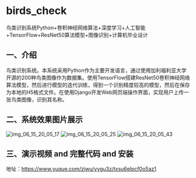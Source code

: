 # birds_check
鸟类识别系统Python+卷积神经网络算法+深度学习+人工智能+TensorFlow+ResNet50算法模型+图像识别+计算机毕业设计

## 一、介绍
鸟类识别系统。本系统采用Python作为主要开发语言，通过使用加利福利亚大学开源的200种鸟类图像作为数据集。使用TensorFlow搭建ResNet50卷积神经网络算法模型，然后进行模型的迭代训练，得到一个识别精度较高的模型，然后在保存为本地的H5格式文件。在使用Django开发Web网页端操作界面，实现用户上传一张鸟类图像，识别其名称。

## 二、系统效果图片展示
![img_06_15_20_05_17](https://github.com/user-attachments/assets/5a501b2a-e443-48a8-9449-ff4b45bb9f57)
![img_06_15_20_05_25](https://github.com/user-attachments/assets/7b70b366-9ee2-4a7c-8f00-93dc621f3919)
![img_06_15_20_05_43](https://github.com/user-attachments/assets/c90ea381-7697-483d-9d7b-ad33e5d7afdd)

## 三、演示视频 and 完整代码 and 安装
地址：https://www.yuque.com/ziwu/yygu3z/txsu6elpcf0o5az1
